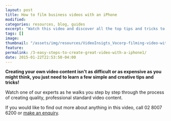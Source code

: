 ```yaml
---
layout: post
title: How to film business videos with an iPhone
modified:
categories: resources, blog, guides
excerpt: "Watch this video and discover all the top tips and tricks to filming professional quality video content on your iPhone.  It really is that easy to do it yourself!  "
tags: []
image:
thumbnail: "/assets/img/resources/VideoInsigts_Vocorp-filming-video-with-a-smartphone.jpg"
feature:
permalink: /3-easy-steps-to-create-great-video-with-a-iphone1/
date: 2015-01-22T22:53:50-04:00
---
```


<div class="t-center video-containers mt-5 mb-5">
	<script src="https://publish.viostream.com/embed/ctoazt9frorz"></script>
</div>

<strong>Creating your own video content isn't as difficult or as expensive as you might think, you just need to learn a few simple and creative tips and tricks!</strong>

Watch one of our experts as he walks you step by step through the process of creating quality, professional standard video content.

If you would like to find out more about anything in this video, call 02 8007 6200 or <a class="bodyLink" title="General Enquiry" href="/general-enquiry/">make an enquiry</a>.